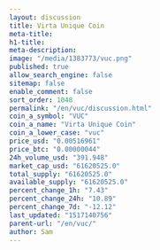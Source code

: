 ```yaml
---
layout: discussion
title: Virta Unique Coin
meta-title: 
h1-title: 
meta-description: 
image: "/media/1383773/vuc.png"
published: true
allow_search_engine: false
sitemap: false
enable_comment: false
sort_order: 1048
permalink: "/en/vuc/discussion.html"
coin_a_symbol: "VUC"
coin_a_name: "Virta Unique Coin"
coin_a_lower_case: "vuc"
price_usd: "0.00516961"
price_btc: "0.00000044"
24h_volume_usd: "391.948"
market_cap_usd: "61620525.0"
total_supply: "61620525.0"
available_supply: "61620525.0"
percent_change_1h: "7.43"
percent_change_24h: "10.89"
percent_change_7d: "-12.12"
last_updated: "1517140756"
parent-url: "/en/vuc/"
author: Sam
---
```


